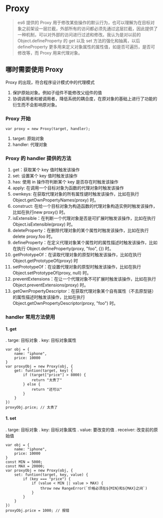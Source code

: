 
# Proxy
> es6 提供的 Proxy 用于修改某些操作的默认行为，也可以理解为在目标对象之前架设一层拦截，外部所有的访问都必须先通过这层拦截，因此提供了一种机制，可以对外部的访问进行过滤和修改。我认为是对以前的 Object.defineProperty  的 get 以及 set 方法的强化和抽离，以后 defineProperty 更多用来定义对象属性的属性值，如是否可遍历，是否可修改等，而 Proxy 用来代理对象。

## 哪时需要使用 Proxy
Proxy 的出现，符合程序设计模式中的代理模式

1. 保护原始对象。例如子组件不能修改父组件的值
2. 协调调用者和被调用者，降低系统的耦合度，在原对象的基础上进行了功能的衍生而不会影响原对象。

### Proxy 开始

```
var proxy = new Proxy(target, handler);
```

1. target: 原始对象
2. handler: 代理对象

### Proxy 的 handler 提供的方法
1. get：获取某个 key 值时触发该操作
2. set: 设置某个 key 值时触发该操作
3. has: 使用 in 操作符判断某个 key 是否存在时触发该操作
4. apply: 在调用一个目标对象为函数的代理对象时触发该操作
5. ownkeys: 在获取代理对象的所有属性键时触发该操作，比如在执行 Object.getOwnPropertyNames(proxy) 时。
6. construct: 在给一个目标对象为构造函数的代理对象构造实例时触发该操作，比如在执行new proxy() 时。
7. isExtensible：在判断一个代理对象是否是可扩展时触发该操作，比如在执行 Object.isExtensible(proxy) 时。
8. deleteProperty：在删除代理对象的某个属性时触发该操作，比如在执行 delete proxy.foo 时。
9. defineProperty：在定义代理对象某个属性时的属性描述时触发该操作，比如在执行 Object.defineProperty(proxy, "foo", {}) 时。
10. getPrototypeOf：在读取代理对象的原型时触发该操作，比如在执行 Object.getPrototypeOf(proxy) 时
11. setPrototypeOf：在设置代理对象的原型时触发该操作，比如在执行 Object.setPrototypeOf(proxy, null) 时。
12. preventExtensions：在让一个代理对象不可扩展时触发该操作，比如在执行 Object.preventExtensions(proxy) 时。
13. getOwnPropertyDescriptor：在获取代理对象某个自有属性（不去原型链）的属性描述时触发该操作，比如在执行 Object.getOwnPropertyDescriptor(proxy, "foo") 时。

### handler 常用方法使用
#### 1. get
. targe: 目标对象
. key: 目标对象属性

```
var obj = {
    name: "iphone",
    price: 10000
}
var proxyObj = new Proxy(obj, {
    get: funtion(target, key) {
        if (target["price"] > 8000) {
            return "太贵了"
        } else {
            return "还可以"
        }
    }
})
proxyObj.price; // 太贵了
```

#### 1. set
. targe: 目标对象
. key: 目标对象属性
. value: 要改变的值
. receiver: 改变前的原始值

```
var obj = {
    name: "iphone",
    price: 10000
}
const MIN = 5000;
const MAX = 20000;
var proxyObj = new Proxy(obj, {
    set: funtion(target, key, value) {
        if (key === "price") {
            if (value < MIN || value > MAX) {
                throw new RangeError(`价格必须在${MIN}和${MAX}之间`)
            }
        }
    }
})
proxyObj.price = 1000; // 报错
```

